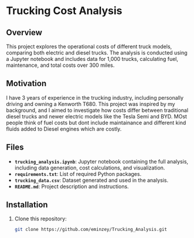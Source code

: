 # Trucking Cost Analysis

## Overview
This project explores the operational costs of different truck models, comparing both electric and diesel trucks. The analysis is conducted using a Jupyter notebook and includes data for 1,000 trucks, calculating fuel, maintenance, and total costs over 300 miles.

## Motivation
I have 3 years of experience in the trucking industry, including personally driving and owning a Kenworth T680. This project was inspired by my background, and I aimed to investigate how costs differ between traditional diesel trucks and newer electric models like the Tesla Semi and BYD. MOst people think of fuel costs but dont include maintainance and different kind fluids added to Diesel engines which are costly.

## Files
- **`trucking_analysis.ipynb`**: Jupyter notebook containing the full analysis, including data generation, cost calculations, and visualization.
- **`requirements.txt`**: List of required Python packages.
- **`trucking_data.csv`**: Dataset generated and used in the analysis.
- **`README.md`**: Project description and instructions.

## Installation
1. Clone this repository:
   ```bash
   git clone https://github.com/eminzey/Trucking_Analysis.git
